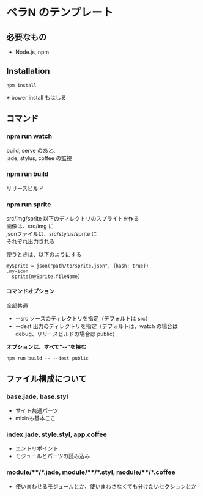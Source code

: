 # ペラN のテンプレート

## 必要なもの
* Node.js, npm

## Installation

```
npm install
```

※ bower install もはしる

## コマンド

### npm run watch

build, serve のあと、  
jade, stylus, coffee の監視

### npm run build

リリースビルド  

### npm run sprite

src/img/sprite 以下のディレクトリのスプライトを作る    
画像は、src/img に  
jsonファイルは、src/stylus/sprite に  
それぞれ出力される  
  
使うときは、以下のようにする
```
mySprite = json("path/to/sprite.json", {hash: true})
.my-icon
  sprite(mySprite.fileName)
```

#### コマンドオプション

全部共通

* --src ソースのディレクトリを指定（デフォルトは src）
* --dest 出力のディレクトリを指定（デフォルトは、watch の場合は debug、リリースビルドの場合は public）

**オプションは、すべて"--"を挟む**

```
npm run build -- --dest public
```

## ファイル構成について

### base.jade, base.styl

* サイト共通パーツ
* mixinも基本ここ

### index.jade, style.styl, app.coffee

* エントリポイント  
* モジュールとパーツの読み込み

### module/\*\*/\*.jade, module/\*\*/\*.styl, module/\*\*/\*.coffee

* 使いまわせるモジュールとか、使いまわさなくても分けたいセクションとか
